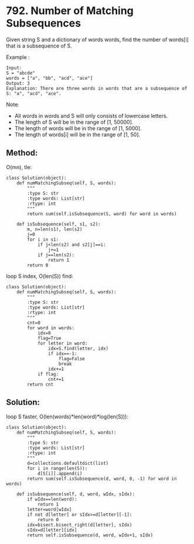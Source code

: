 # 792. Number of Matching Subsequences

Given string S and a dictionary of words words, find the number of words[i] that is a subsequence of S.

Example :

    Input: 
    S = "abcde"
    words = ["a", "bb", "acd", "ace"]
    Output: 3
    Explanation: There are three words in words that are a subsequence of S: "a", "acd", "ace".

Note:

- All words in words and S will only consists of lowercase letters.
- The length of S will be in the range of [1, 50000].
- The length of words will be in the range of [1, 5000].
- The length of words[i] will be in the range of [1, 50].

## Method:

O(mn), tle:

    class Solution(object):
        def numMatchingSubseq(self, S, words):
            """
            :type S: str
            :type words: List[str]
            :rtype: int
            """
            return sum(self.isSubsequence(S, word) for word in words)
            
        def isSubsequence(self, s1, s2):
            m, n=len(s1), len(s2)
            j=0
            for i in s1:
                if j<len(s2) and s2[j]==i:
                    j+=1
                if j==len(s2):
                    return 1
            return 0
     
loop S index, O(len(S)) find:

    class Solution(object):
        def numMatchingSubseq(self, S, words):
            """
            :type S: str
            :type words: List[str]
            :rtype: int
            """
            cnt=0
            for word in words:
                idx=0
                flag=True
                for letter in word:
                    idx=S.find(letter, idx)
                    if idx==-1:
                        flag=False
                        break
                    idx+=1
                if flag:
                    cnt+=1
            return cnt
                
           
## Solution:

loop S faster, O(len(words)\*len(word)\*log(len(S))):

    class Solution(object):
        def numMatchingSubseq(self, S, words):
            """
            :type S: str
            :type words: List[str]
            :rtype: int
            """
            d=collections.defaultdict(list)
            for i in range(len(S)):
                d[S[i]].append(i)
            return sum(self.isSubsequence(d, word, 0, -1) for word in words)
            
        def isSubsequence(self, d, word, wIdx, sIdx):
            if wIdx==len(word):
                return 1
            letter=word[wIdx]
            if not d[letter] or sIdx>=d[letter][-1]:
                return 0
            idx=bisect.bisect_right(d[letter], sIdx)
            sIdx=d[letter][idx]
            return self.isSubsequence(d, word, wIdx+1, sIdx)